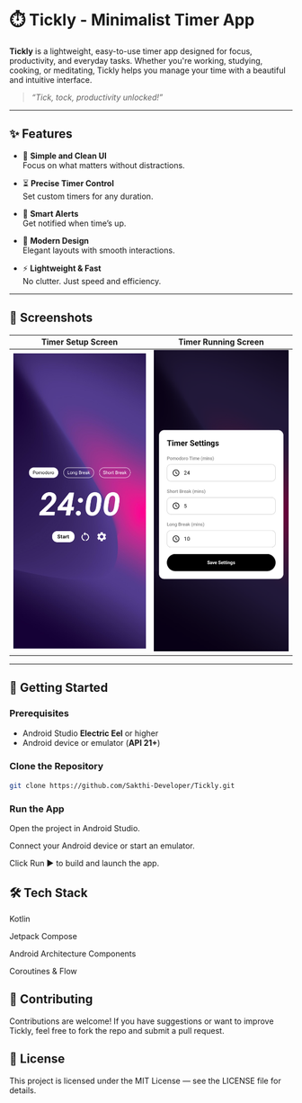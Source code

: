 # ⏱️ Tickly - Minimalist Timer App

**Tickly** is a lightweight, easy-to-use timer app designed for focus, productivity, and everyday tasks. Whether you're working, studying, cooking, or meditating, Tickly helps you manage your time with a beautiful and intuitive interface.

> *“Tick, tock, productivity unlocked!”*

---

## ✨ Features

- 🎯 **Simple and Clean UI**  
  Focus on what matters without distractions.

- ⏳ **Precise Timer Control**  
  Set custom timers for any duration.

- 🔔 **Smart Alerts**  
  Get notified when time’s up.

- 🎨 **Modern Design**  
  Elegant layouts with smooth interactions.

- ⚡ **Lightweight & Fast**  
  No clutter. Just speed and efficiency.

---

## 📸 Screenshots

| Timer Setup Screen | Timer Running Screen |
|-------------------|---------------------|
| ![Setup](https://raw.githubusercontent.com/Sakthi-Developer/Tickly/master/Screenshot_20250410-172413.png?raw=true) | ![Running](https://raw.githubusercontent.com/Sakthi-Developer/Tickly/master/Screenshot_20250410-172418.png?raw=true) |

---

## 🚀 Getting Started

### Prerequisites

- Android Studio **Electric Eel** or higher
- Android device or emulator (**API 21+**)

### Clone the Repository

```bash
git clone https://github.com/Sakthi-Developer/Tickly.git
```

### Run the App
Open the project in Android Studio.

Connect your Android device or start an emulator.

Click Run ▶️ to build and launch the app.

## 🛠️ Tech Stack
Kotlin

Jetpack Compose

Android Architecture Components

Coroutines & Flow

## 🤝 Contributing
Contributions are welcome!
If you have suggestions or want to improve Tickly, feel free to fork the repo and submit a pull request.

## 📄 License
This project is licensed under the MIT License — see the LICENSE file for details.
